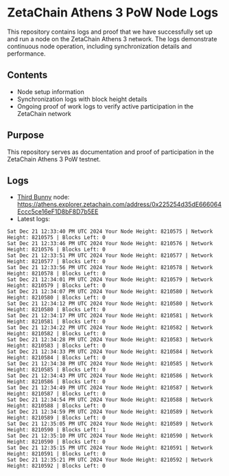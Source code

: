 # ZetaChain Athens 3 PoW Node Logs
This repository contains logs and proof that we have successfully set up and run a node on the ZetaChain Athens 3 network. The logs demonstrate continuous node operation, including synchronization details and performance.

## Contents
- Node setup information
- Synchronization logs with block height details
- Ongoing proof of work logs to verify active participation in the ZetaChain network

## Purpose
This repository serves as documentation and proof of participation in the ZetaChain Athens 3 PoW testnet.

## Logs

- [Third Bunny](https://thirdbunny.xyz/) node: https://athens.explorer.zetachain.com/address/0x225254d35dE666064Eccc5ce16eF1D8bF8D7b5EE
- Latest logs:
```
Sat Dec 21 12:33:40 PM UTC 2024 Your Node Height: 8210575 | Network Height: 8210575 | Blocks Left: 0
Sat Dec 21 12:33:46 PM UTC 2024 Your Node Height: 8210576 | Network Height: 8210576 | Blocks Left: 0
Sat Dec 21 12:33:51 PM UTC 2024 Your Node Height: 8210577 | Network Height: 8210577 | Blocks Left: 0
Sat Dec 21 12:33:56 PM UTC 2024 Your Node Height: 8210578 | Network Height: 8210578 | Blocks Left: 0
Sat Dec 21 12:34:01 PM UTC 2024 Your Node Height: 8210579 | Network Height: 8210579 | Blocks Left: 0
Sat Dec 21 12:34:07 PM UTC 2024 Your Node Height: 8210580 | Network Height: 8210580 | Blocks Left: 0
Sat Dec 21 12:34:12 PM UTC 2024 Your Node Height: 8210580 | Network Height: 8210580 | Blocks Left: 0
Sat Dec 21 12:34:17 PM UTC 2024 Your Node Height: 8210581 | Network Height: 8210581 | Blocks Left: 0
Sat Dec 21 12:34:22 PM UTC 2024 Your Node Height: 8210582 | Network Height: 8210582 | Blocks Left: 0
Sat Dec 21 12:34:28 PM UTC 2024 Your Node Height: 8210583 | Network Height: 8210583 | Blocks Left: 0
Sat Dec 21 12:34:33 PM UTC 2024 Your Node Height: 8210584 | Network Height: 8210584 | Blocks Left: 0
Sat Dec 21 12:34:38 PM UTC 2024 Your Node Height: 8210585 | Network Height: 8210585 | Blocks Left: 0
Sat Dec 21 12:34:43 PM UTC 2024 Your Node Height: 8210586 | Network Height: 8210586 | Blocks Left: 0
Sat Dec 21 12:34:49 PM UTC 2024 Your Node Height: 8210587 | Network Height: 8210587 | Blocks Left: 0
Sat Dec 21 12:34:54 PM UTC 2024 Your Node Height: 8210588 | Network Height: 8210588 | Blocks Left: 0
Sat Dec 21 12:34:59 PM UTC 2024 Your Node Height: 8210589 | Network Height: 8210589 | Blocks Left: 0
Sat Dec 21 12:35:05 PM UTC 2024 Your Node Height: 8210589 | Network Height: 8210590 | Blocks Left: 1
Sat Dec 21 12:35:10 PM UTC 2024 Your Node Height: 8210590 | Network Height: 8210590 | Blocks Left: 0
Sat Dec 21 12:35:15 PM UTC 2024 Your Node Height: 8210591 | Network Height: 8210591 | Blocks Left: 0
Sat Dec 21 12:35:21 PM UTC 2024 Your Node Height: 8210592 | Network Height: 8210592 | Blocks Left: 0
```
